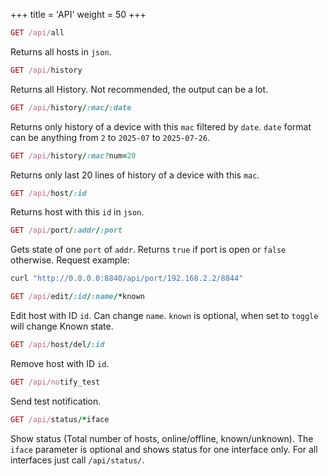 +++
title = 'API'
weight = 50
+++

```ruby
GET /api/all
```
Returns all hosts in `json`.


```ruby
GET /api/history
```
Returns all History. Not recommended, the output can be a lot.

```ruby
GET /api/history/:mac/:date
```
Returns only history of a device with this `mac` filtered by `date`. `date` format can be anything from `2` to `2025-07` to `2025-07-26`.

```ruby
GET /api/history/:mac?num=20
```
Returns only last 20 lines of history of a device with this `mac`.


```ruby
GET /api/host/:id
```
Returns host with this `id` in `json`.


```ruby
GET /api/port/:addr/:port
```
Gets state of one `port` of `addr`. Returns `true` if port is open or `false` otherwise. Request example:

```bash
curl "http://0.0.0.0:8840/api/port/192.168.2.2/8844"
```

```ruby
GET /api/edit/:id/:name/*known
```
Edit host with ID `id`. Can change `name`. `known` is optional, when set to `toggle` will change Known state.


```ruby
GET /api/host/del/:id
```
Remove host with ID `id`.


```ruby
GET /api/notify_test
```
Send test notification.


```ruby
GET /api/status/*iface
```
Show status (Total number of hosts, online/offline, known/unknown). The `iface` parameter is optional and shows status for one interface only. For all interfaces just call `/api/status/`.